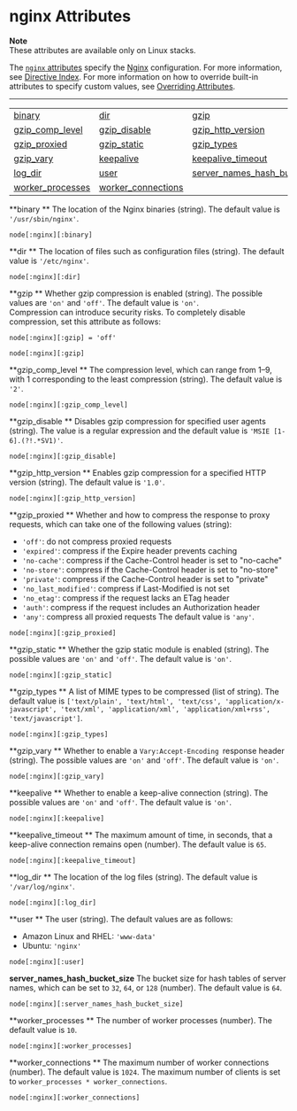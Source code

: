 # nginx Attributes<a name="attributes-recipes-nginx"></a>

**Note**  
These attributes are available only on Linux stacks\.

The [`nginx` attributes](https://github.com/aws/opsworks-cookbooks/blob/release-chef-11.10/nginx/attributes/nginx.rb) specify the [Nginx](http://wiki.nginx.org/Main) configuration\. For more information, see [Directive Index](http://wiki.nginx.org/DirectiveIndex)\. For more information on how to override built\-in attributes to specify custom values, see [Overriding Attributes](workingcookbook-attributes.md)\.


****  

|  |  |  | 
| --- |--- |--- |
| [binary ](#attributes-recipes-nginx-binary) | [dir ](#attributes-recipes-nginx-dir) | [gzip ](#attributes-recipes-nginx-gzip) | 
| [gzip\_comp\_level ](#attributes-recipes-nginx-gzip-comp) | [gzip\_disable ](#attributes-recipes-nginx-gzip-disable) | [gzip\_http\_version ](#attributes-recipes-nginx-gzip-http) | 
| [gzip\_proxied ](#attributes-recipes-nginx-gzip-proxied) | [gzip\_static ](#attributes-recipes-nginx-gzip-static) | [gzip\_types ](#attributes-recipes-nginx-gzip-types) | 
| [gzip\_vary ](#attributes-recipes-nginx-gzip-vary) | [keepalive ](#attributes-recipes-nginx-keepalive) | [keepalive\_timeout ](#attributes-recipes-nginx-keepalive-timeout) | 
| [log\_dir ](#attributes-recipes-nginx-log) | [user ](#attributes-recipes-nginx-user) | [server\_names\_hash\_bucket\_size](#attributes-recipes-nginx-worker-hash) | 
| [worker\_processes ](#attributes-recipes-nginx-worker-processes) | [worker\_connections ](#attributes-recipes-nginx-worker-connections) |  | 

**binary **  <a name="attributes-recipes-nginx-binary"></a>
The location of the Nginx binaries \(string\)\. The default value is `'/usr/sbin/nginx'`\.  

```
node[:nginx][:binary]
```

**dir **  <a name="attributes-recipes-nginx-dir"></a>
The location of files such as configuration files \(string\)\. The default value is `'/etc/nginx'`\.  

```
node[:nginx][:dir]
```

**gzip **  <a name="attributes-recipes-nginx-gzip"></a>
Whether gzip compression is enabled \(string\)\. The possible values are `'on'` and `'off'`\. The default value is `'on'`\.  
Compression can introduce security risks\. To completely disable compression, set this attribute as follows:  

```
node[:nginx][:gzip] = 'off'
```

```
node[:nginx][:gzip]
```

**gzip\_comp\_level **  <a name="attributes-recipes-nginx-gzip-comp"></a>
The compression level, which can range from 1–9, with 1 corresponding to the least compression \(string\)\. The default value is `'2'`\.  

```
node[:nginx][:gzip_comp_level]
```

**gzip\_disable **  <a name="attributes-recipes-nginx-gzip-disable"></a>
Disables gzip compression for specified user agents \(string\)\. The value is a regular expression and the default value is `'MSIE [1-6].(?!.*SV1)'`\.  

```
node[:nginx][:gzip_disable]
```

**gzip\_http\_version **  <a name="attributes-recipes-nginx-gzip-http"></a>
Enables gzip compression for a specified HTTP version \(string\)\. The default value is `'1.0'`\.  

```
node[:nginx][:gzip_http_version]
```

**gzip\_proxied **  <a name="attributes-recipes-nginx-gzip-proxied"></a>
Whether and how to compress the response to proxy requests, which can take one of the following values \(string\):  
+ `'off'`: do not compress proxied requests
+ `'expired'`: compress if the Expire header prevents caching
+ `'no-cache'`: compress if the Cache\-Control header is set to "no\-cache"
+ `'no-store'`: compress if the Cache\-Control header is set to "no\-store"
+ `'private'`: compress if the Cache\-Control header is set to "private"
+ `'no_last_modified'`: compress if Last\-Modified is not set
+ `'no_etag'`: compress if the request lacks an ETag header
+ `'auth'`: compress if the request includes an Authorization header
+ `'any'`: compress all proxied requests 
The default value is `'any'`\.  

```
node[:nginx][:gzip_proxied]
```

**gzip\_static **  <a name="attributes-recipes-nginx-gzip-static"></a>
Whether the gzip static module is enabled \(string\)\. The possible values are `'on'` and `'off'`\. The default value is `'on'`\.  

```
node[:nginx][:gzip_static]
```

**gzip\_types **  <a name="attributes-recipes-nginx-gzip-types"></a>
A list of MIME types to be compressed \(list of string\)\. The default value is `['text/plain', 'text/html', 'text/css', 'application/x-javascript', 'text/xml', 'application/xml', 'application/xml+rss', 'text/javascript']`\.  

```
node[:nginx][:gzip_types]
```

**gzip\_vary **  <a name="attributes-recipes-nginx-gzip-vary"></a>
Whether to enable a `Vary:Accept-Encoding `response header \(string\)\. The possible values are `'on'` and `'off'`\. The default value is `'on'`\.  

```
node[:nginx][:gzip_vary]
```

**keepalive **  <a name="attributes-recipes-nginx-keepalive"></a>
Whether to enable a keep\-alive connection \(string\)\. The possible values are `'on'` and `'off'`\. The default value is `'on'`\.  

```
node[:nginx][:keepalive]
```

**keepalive\_timeout **  <a name="attributes-recipes-nginx-keepalive-timeout"></a>
The maximum amount of time, in seconds, that a keep\-alive connection remains open \(number\)\. The default value is `65`\.  

```
node[:nginx][:keepalive_timeout]
```

**log\_dir **  <a name="attributes-recipes-nginx-log"></a>
The location of the log files \(string\)\. The default value is `'/var/log/nginx'`\.  

```
node[:nginx][:log_dir]
```

**user **  <a name="attributes-recipes-nginx-user"></a>
The user \(string\)\. The default values are as follows:  
+ Amazon Linux and RHEL: `'www-data'`
+ Ubuntu: `'nginx'`

```
node[:nginx][:user]
```

**server\_names\_hash\_bucket\_size**  <a name="attributes-recipes-nginx-worker-hash"></a>
The bucket size for hash tables of server names, which can be set to `32`, `64`, or `128` \(number\)\. The default value is `64`\.  

```
node[:nginx][:server_names_hash_bucket_size]
```

**worker\_processes **  <a name="attributes-recipes-nginx-worker-processes"></a>
The number of worker processes \(number\)\. The default value is `10`\.  

```
node[:nginx][:worker_processes]
```

**worker\_connections **  <a name="attributes-recipes-nginx-worker-connections"></a>
The maximum number of worker connections \(number\)\. The default value is `1024`\. The maximum number of clients is set to `worker_processes * worker_connections`\.  

```
node[:nginx][:worker_connections]
```